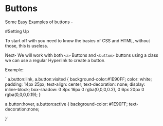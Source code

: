 # Buttons
Some Easy Examples of buttons - 

#Setting Up 

To start off with you need to know the basics of CSS and HTML, without those, this is useless. 

Next- We will work with both `<a>` Buttons and `<button>` buttons  using a class we can use a regular Hyperlink to create a button. 

Example:




`   a.button:link, a.button:visited {
    background-color:#1E90FF;
    color: white;
    padding: 14px 25px;
    text-align: center;
    text-decoration: none;
    display: inline-block;
    box-shadow: 0 8px 16px 0 rgba(0,0,0,0.2), 0 6px 20px 0 rgba(0,0,0,0.19);
}


a.button:hover, a.button:active {
    background-color: 	#1E90FF;
    text-decoration:none;
    
}`


<a class="button" href="#"></a>

